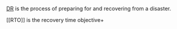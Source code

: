 [DR](https://docs.aws.amazon.com/whitepapers/latest/disaster-recovery-workloads-on-aws/disaster-recovery-workloads-on-aws.html?did=wp_card&trk=wp_card) is the process of preparing for and recovering from a disaster.

[[RTO]] is the recovery time objective+